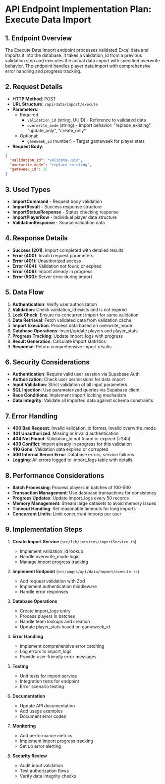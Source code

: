 # API Endpoint Implementation Plan: Execute Data Import

## 1. Endpoint Overview

The Execute Data Import endpoint processes validated Excel data and imports it into the database. It takes a validation_id from a previous validation step and executes the actual data import with specified overwrite behavior. The endpoint handles player data import with comprehensive error handling and progress tracking.

## 2. Request Details

- **HTTP Method**: POST
- **URL Structure**: `/api/data/import/execute`
- **Parameters**:
  - Required: 
    - `validation_id` (string, UUID) - Reference to validated data
    - `overwrite_mode` (string) - Import behavior: "replace_existing", "update_only", "create_only"
  - Optional:
    - `gameweek_id` (number) - Target gameweek for player stats
- **Request Body**:
```json
{
  "validation_id": "validate-uuid",
  "overwrite_mode": "replace_existing",
  "gameweek_id": 15
}
```

## 3. Used Types

- **ImportCommand** - Request body validation
- **ImportResult** - Success response structure
- **ImportStatusResponse** - Status checking response
- **ImportPlayerRow** - Individual player data structure
- **ValidationResponse** - Source validation data

## 4. Response Details

- **Success (201)**: Import completed with detailed results
- **Error (400)**: Invalid request parameters
- **Error (401)**: Unauthorized access
- **Error (404)**: Validation not found or expired
- **Error (409)**: Import already in progress
- **Error (500)**: Server error during import

## 5. Data Flow

1. **Authentication**: Verify user authorization
2. **Validation**: Check validation_id exists and is not expired
3. **Lock Check**: Ensure no concurrent import for same validation
4. **Data Retrieval**: Fetch validated data from validation cache
5. **Import Execution**: Process data based on overwrite_mode
6. **Database Operations**: Insert/update players and player_stats
7. **Progress Tracking**: Update import_logs with progress
8. **Result Generation**: Calculate import statistics
9. **Response**: Return comprehensive import results

## 6. Security Considerations

- **Authentication**: Require valid user session via Supabase Auth
- **Authorization**: Check user permissions for data import
- **Input Validation**: Strict validation of all input parameters
- **SQL Injection**: Use parameterized queries via Supabase client
- **Race Conditions**: Implement import locking mechanism
- **Data Integrity**: Validate all imported data against schema constraints

## 7. Error Handling

- **400 Bad Request**: Invalid validation_id format, invalid overwrite_mode
- **401 Unauthorized**: Missing or invalid authentication
- **404 Not Found**: Validation_id not found or expired (>24h)
- **409 Conflict**: Import already in progress for this validation
- **410 Gone**: Validation data expired or corrupted
- **500 Internal Server Error**: Database errors, service failures
- **Logging**: All errors logged to import_logs table with details

## 8. Performance Considerations

- **Batch Processing**: Process players in batches of 100-500
- **Transaction Management**: Use database transactions for consistency
- **Progress Updates**: Update import_logs every 50 records
- **Memory Management**: Stream large datasets to avoid memory issues
- **Timeout Handling**: Set reasonable timeouts for long imports
- **Concurrent Limits**: Limit concurrent imports per user

## 9. Implementation Steps

1. **Create Import Service** (`src/lib/services/importService.ts`)
   - Implement validation_id lookup
   - Handle overwrite_mode logic
   - Manage import progress tracking

2. **Implement Endpoint** (`src/pages/api/data/import/execute.ts`)
   - Add request validation with Zod
   - Implement authentication middleware
   - Handle error responses

3. **Database Operations**
   - Create import_logs entry
   - Process players in batches
   - Handle team lookups and creation
   - Update player_stats based on gameweek_id

4. **Error Handling**
   - Implement comprehensive error catching
   - Log errors to import_logs
   - Provide user-friendly error messages

5. **Testing**
   - Unit tests for import service
   - Integration tests for endpoint
   - Error scenario testing

6. **Documentation**
   - Update API documentation
   - Add usage examples
   - Document error codes

7. **Monitoring**
   - Add performance metrics
   - Implement import progress tracking
   - Set up error alerting

8. **Security Review**
   - Audit input validation
   - Test authorization flows
   - Verify data integrity checks
